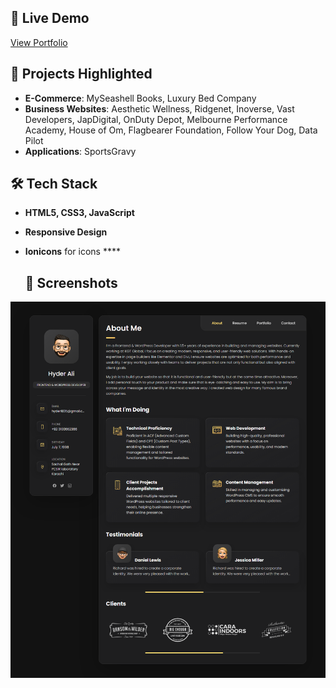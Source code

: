 ## 🚀 Live Demo
[View Portfolio](https://your-portfolio-live-link.com)

## 📂 Projects Highlighted
- **E-Commerce**: MySeashell Books, Luxury Bed Company  
- **Business Websites**: Aesthetic Wellness, Ridgenet, Inoverse, Vast Developers, JapDigital, OnDuty Depot, Melbourne Performance Academy, House of Om, Flagbearer Foundation, Follow Your Dog, Data Pilot  
- **Applications**: SportsGravy  

## 🛠️ Tech Stack
- **HTML5, CSS3, JavaScript**
- **Responsive Design**
- **Ionicons** for icons ****

  ## 📸 Screenshots
![Portfolio Screenshot](./assets/images/portfolio-preview.png)
